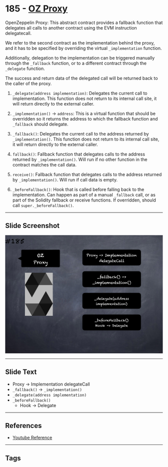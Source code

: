 # 185 - [OZ Proxy](OZ%20Proxy.md)
OpenZeppelin Proxy: This abstract contract provides a fallback function that delegates all calls to another contract using the EVM instruction delegatecall. 

We refer to the second contract as the implementation behind the proxy, and it has to be specified by overriding the virtual `_implementation` function. 

Additionally, delegation to the implementation can be triggered manually through the `_fallback` function, or to a different contract through the `_delegate` function. 

The success and return data of the delegated call will be returned back to the caller of the proxy.

1. `_delegate(address implementation)`: Delegates the current call to implementation. This function does not return to its internal call site, it will return directly to the external caller.
    
2. `_implementation()` → `address`: This is a virtual function that should be overridden so it returns the address to which the fallback function and `_fallback` should delegate.
    
3. `_fallback()`: Delegates the current call to the address returned by `_implementation()`. This function does not return to its internal call site, it will return directly to the external caller.
    
4. `fallback()`: Fallback function that delegates calls to the address returned by `_implementation()`. Will run if no other function in the contract matches the call data.
    
5. `receive()`: Fallback function that delegates calls to the address returned by `_implementation()`. Will run if call data is empty.
    
6. `_beforeFallback()`: Hook that is called before falling back to the implementation. Can happen as part of a manual `_fallback` call, or as part of the Solidity fallback or receive functions. If overridden, should call `super._beforeFallback()`.
___
## Slide Screenshot
![185.png](../images/solidity201/185.png)
___
## Slide Text
- Proxy -> Implementation delegateCall
- `_fallback()` ->  `_implementation()`
- `_delegate(address implementation)`
- `_beforeFallback()`
	- Hook -> Delegate
___
## References
- [Youtube Reference](https://youtu.be/0kx8M4u5980?t=363)
___
## Tags